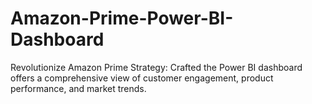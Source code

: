 # Amazon-Prime-Power-BI-Dashboard
Revolutionize Amazon Prime Strategy:  Crafted the Power BI dashboard offers a comprehensive view of customer engagement, product performance, and market trends. 
